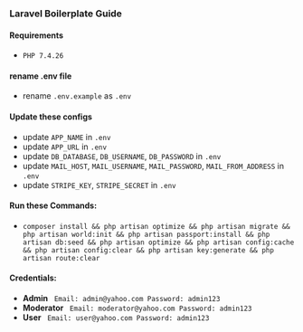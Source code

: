 ### Laravel Boilerplate Guide


#### Requirements
-   ```PHP 7.4.26```


#### rename .env file

-   rename ```.env.example``` as ```.env``` 


#### Update these configs

-   update ```APP_NAME``` in ```.env``` 
-   update ```APP_URL``` in ```.env```
-   update ```DB_DATABASE```, ```DB_USERNAME```, ```DB_PASSWORD``` in ```.env```
-   update ```MAIL_HOST```, ```MAIL_USERNAME```, ```MAIL_PASSWORD```, ```MAIL_FROM_ADDRESS``` in ```.env```
-   update ```STRIPE_KEY```, ```STRIPE_SECRET``` in ```.env```


#### Run these Commands:

-   ``` composer install && php artisan optimize && php artisan migrate && php artisan world:init && php artisan passport:install && php artisan db:seed && php artisan optimize && php artisan config:cache && php artisan config:clear && php artisan key:generate && php artisan route:clear ```


#### Credentials:
-   **Admin** ``` Email: admin@yahoo.com Password: admin123```
-   **Moderator** ``` Email: moderator@yahoo.com Password: admin123```
-   **User** ``` Email: user@yahoo.com Password: admin123```
